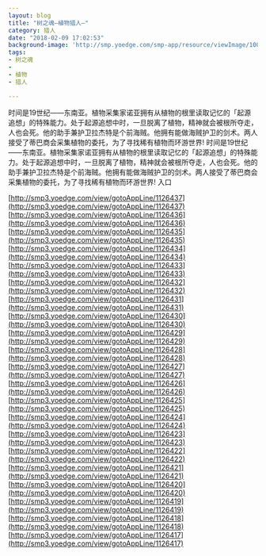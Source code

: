 ```yaml
---
layout: blog
title: "树之魂—植物猎人—"
category: 猎人
date: "2018-02-09 17:02:53"
background-image: 'http://smp.yoedge.com/smp-app/resource/viewImage/1003897appline.png'
tags:
- 树之魂
-  
- 植物
- 猎人

---
```

时间是19世纪——东南亚。植物采集家诺亚拥有从植物的根里读取记忆的「起源追想」的特殊能力。处于起源追想中时，一旦脱离了植物，精神就会被根所夺走，人也会死。他的助手兼护卫拉杰特是个前海贼。他拥有能做海贼护卫的剑术。两人接受了蒂巴商会采集植物的委托，为了寻找稀有植物而环游世界!
时间是19世纪——东南亚。植物采集家诺亚拥有从植物的根里读取记忆的「起源追想」的特殊能力。处于起源追想中时，一旦脱离了植物，精神就会被根所夺走，人也会死。他的助手兼护卫拉杰特是个前海贼。他拥有能做海贼护卫的剑术。两人接受了蒂巴商会采集植物的委托，为了寻找稀有植物而环游世界!
入口

[http://smp3.yoedge.com/view/gotoAppLine/1126437](http://smp3.yoedge.com/view/gotoAppLine/1126437)
[http://smp3.yoedge.com/view/gotoAppLine/1126436](http://smp3.yoedge.com/view/gotoAppLine/1126436)
[http://smp3.yoedge.com/view/gotoAppLine/1126435](http://smp3.yoedge.com/view/gotoAppLine/1126435)
[http://smp3.yoedge.com/view/gotoAppLine/1126434](http://smp3.yoedge.com/view/gotoAppLine/1126434)
[http://smp3.yoedge.com/view/gotoAppLine/1126433](http://smp3.yoedge.com/view/gotoAppLine/1126433)
[http://smp3.yoedge.com/view/gotoAppLine/1126432](http://smp3.yoedge.com/view/gotoAppLine/1126432)
[http://smp3.yoedge.com/view/gotoAppLine/1126431](http://smp3.yoedge.com/view/gotoAppLine/1126431)
[http://smp3.yoedge.com/view/gotoAppLine/1126430](http://smp3.yoedge.com/view/gotoAppLine/1126430)
[http://smp3.yoedge.com/view/gotoAppLine/1126429](http://smp3.yoedge.com/view/gotoAppLine/1126429)
[http://smp3.yoedge.com/view/gotoAppLine/1126428](http://smp3.yoedge.com/view/gotoAppLine/1126428)
[http://smp3.yoedge.com/view/gotoAppLine/1126427](http://smp3.yoedge.com/view/gotoAppLine/1126427)
[http://smp3.yoedge.com/view/gotoAppLine/1126426](http://smp3.yoedge.com/view/gotoAppLine/1126426)
[http://smp3.yoedge.com/view/gotoAppLine/1126425](http://smp3.yoedge.com/view/gotoAppLine/1126425)
[http://smp3.yoedge.com/view/gotoAppLine/1126424](http://smp3.yoedge.com/view/gotoAppLine/1126424)
[http://smp3.yoedge.com/view/gotoAppLine/1126423](http://smp3.yoedge.com/view/gotoAppLine/1126423)
[http://smp3.yoedge.com/view/gotoAppLine/1126422](http://smp3.yoedge.com/view/gotoAppLine/1126422)
[http://smp3.yoedge.com/view/gotoAppLine/1126421](http://smp3.yoedge.com/view/gotoAppLine/1126421)
[http://smp3.yoedge.com/view/gotoAppLine/1126420](http://smp3.yoedge.com/view/gotoAppLine/1126420)
[http://smp3.yoedge.com/view/gotoAppLine/1126419](http://smp3.yoedge.com/view/gotoAppLine/1126419)
[http://smp3.yoedge.com/view/gotoAppLine/1126418](http://smp3.yoedge.com/view/gotoAppLine/1126418)
[http://smp3.yoedge.com/view/gotoAppLine/1126417](http://smp3.yoedge.com/view/gotoAppLine/1126417)

        
